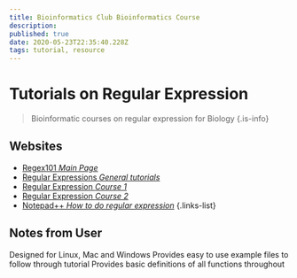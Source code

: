```yaml
---
title: Bioinformatics Club Bioinformatics Course
description: 
published: true
date: 2020-05-23T22:35:40.228Z
tags: tutorial, resource
---
```


# Tutorials on Regular Expression

> Bioinformatic courses on regular expression for Biology
{.is-info}

## Websites

- [Regex101 *Main Page*](https://regex101.com/)
- [Regular Expressions *General tutorials*](https://www.regular-expressions.info/index.html)
- [Regular Expression *Course 1*](http://blog.bioinfoclub.org/wp-content/uploads/2014/02/01-regular-expressions.pdf)
- [Regular Expression *Course 2*](http://blog.bioinfoclub.org/wp-content/uploads/2014/02/02-regular-expressions2.pdf)
- [Notepad++ *How to do regular expression*](https://gerardnico.com/ide/notepad/replace)
{.links-list}

## Notes from User

Designed for Linux, Mac and Windows
Provides easy to use example files to follow through tutorial
Provides basic definitions of all functions throughout
